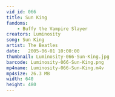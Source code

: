 ```yaml
---
vid_id: 066
title: Sun King
fandoms:
    - Buffy the Vampire Slayer
creators: Luminosity
song: Sun King
artist: The Beatles
date:   2005-06-01 10:00:00
thumbnail: Luminosity-066-Sun-King.jpg
barcode: Luminosity-066-Sun-King.png
mp4name: Luminosity-066-Sun-King.m4v
mp4size: 26.3 MB
width: 640
height: 480
---
```



  